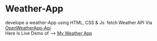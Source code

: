 ﻿# Weather-App
develope a weather-App using HTML, CSS & Js. fetch Weather API Via <a href="https://openweathermap.org/">OpenWeatherApp-Api<a> <br>
Here Is Live Demo of --> <a href="[https://weather-app-i.netlify.app](https://weather-appiam.netlify.app)">My Weather App<a> 
